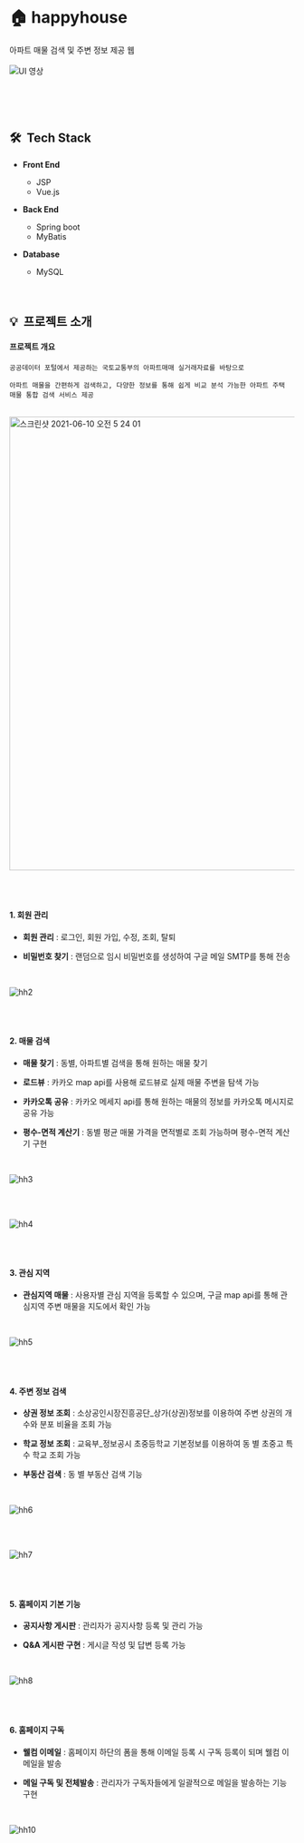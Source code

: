 
# 🏠 happyhouse
  아파트 매물 검색 및 주변 정보 제공 웹
  <br><br>
  <img alt="UI 영상" src="https://user-images.githubusercontent.com/59560592/121473288-68609100-c9fd-11eb-9421-38ecbc835f4f.gif">

  <br><br><br>
  
## 🛠 &nbsp;Tech Stack

  * **Front End**   
    * JSP
    * Vue.js   

  * **Back End**   
    * Spring boot
    * MyBatis   

  * **Database**   
    * MySQL
<br><br><br>

## 💡 &nbsp;프로젝트 소개
#### **프로젝트 개요**
    공공데이터 포털에서 제공하는 국토교통부의 아파트매매 실거래자료를 바탕으로
    
    아파트 매물을 간편하게 검색하고, 다양한 정보를 통해 쉽게 비교 분석 가능한 아파트 주택 매물 통합 검색 서비스 제공
    
 <br><img width="800" alt="스크린샷 2021-06-10 오전 5 24 01" src="https://user-images.githubusercontent.com/59560592/121424244-17747c80-c9ac-11eb-87ca-13251b5b3ede.png">
 


<br><br>

#### **1. 회원 관리**
  - **회원 관리** : 로그인, 회원 가입, 수정, 조회, 탈퇴
    
  - **비밀번호 찾기** : 랜덤으로 임시 비밀번호를 생성하여 구글 메일 SMTP를 통해 전송
    
<br>

![hh2](https://user-images.githubusercontent.com/59560592/121476516-be373800-ca01-11eb-86cd-dc03004264c7.gif)

<br><br>

#### **2. 매물 검색**
  - **매물 찾기** : 동별, 아파트별 검색을 통해 원하는 매물 찾기 
    
  - **로드뷰** : 카카오 map api를 사용해 로드뷰로 실제 매물 주변을 탐색 가능
    
  - **카카오톡 공유** : 카카오 메세지 api를 통해 원하는 매물의 정보를 카카오톡 메시지로 공유 가능
    
  - **평수-면적 계산기** : 동별 평균 매물 가격을 면적별로 조회 가능하며 평수-면적 계산기 구현
<br>

![hh3](https://user-images.githubusercontent.com/59560592/121476547-c68f7300-ca01-11eb-928d-12049e1f269b.gif)

<br><br>

![hh4](https://user-images.githubusercontent.com/59560592/121478073-9052f300-ca03-11eb-896e-8ea4ae52cd94.gif)


<br><br>

#### **3. 관심 지역**
  - **관심지역 매물** : 사용자별 관심 지역을 등록할 수 있으며, 구글 map api를 통해 관심지역 주변 매물을 지도에서 확인 가능
<br>

![hh5](https://user-images.githubusercontent.com/59560592/121478100-9a74f180-ca03-11eb-9660-db6d247df23b.gif)

<br><br>

#### **4. 주변 정보 검색**
  - **상권 정보 조회** : 소상공인시장진흥공단_상가(상권)정보를 이용하여 주변 상권의 개수와 분포 비율을 조회 가능
    
  - **학교 정보 조회** : 교육부_정보공시 초중등학교 기본정보를 이용하여 동 별 초중고 특수 학교 조회 가능
    
  - **부동산 검색** : 동 별 부동산 검색 기능
<br>

![hh6](https://user-images.githubusercontent.com/59560592/121477608-086ce900-ca03-11eb-8032-519da193ffcc.gif)

<br><br>

![hh7](https://user-images.githubusercontent.com/59560592/121477876-52ee6580-ca03-11eb-8a88-2f3ae924bacb.gif)

<br><br>

#### **5. 홈페이지 기본 기능**
  - **공지사항 게시판** : 관리자가 공지사항 등록 및 관리 가능
    
  - **Q&A 게시판 구현** : 게시글 작성 및 답변 등록 가능
<br>

![hh8](https://user-images.githubusercontent.com/59560592/121477860-4f5ade80-ca03-11eb-8933-1973db89df94.gif)

<br><br>

#### **6. 홈페이지 구독**
  - **웰컴 이메일** : 홈페이지 하단의 폼을 통해 이메일 등록 시 구독 등록이 되며 웰컴 이메일을 발송
    
  - **메일 구독 및 전체발송** : 관리자가 구독자들에게 일괄적으로 메일을 발송하는 기능 구현 
<br>

![hh10](https://user-images.githubusercontent.com/59560592/121478400-f17ac680-ca03-11eb-9a09-c4b932f69ed4.gif)

<br><br> 

<br><br><br>
